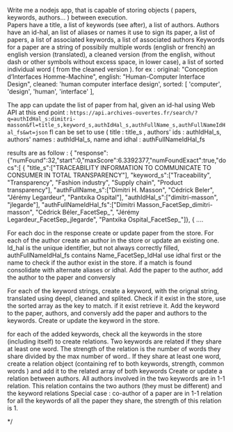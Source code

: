 Write me a nodejs app, that is capable of storing objects ( papers, keywords, authors... ) between execution.  
Papers have a title, a list of keywords (see after), a list of authors.
Authors have an id-hal, an list of aliases or names it use to sign its paper, a list of papers, a list of associated keywords, a list of associated authors
Keywords for a paper are a string of possibily multiple words  (english or french) an english version (translated), a cleaned version (from the english, without dash or other symbols without excess space, in lower case), a list of sorted individual word ( from the cleaned version ). for ex : 
        original: "Conception d’Interfaces Homme-Machine",
        english: "Human-Computer Interface Design",
        cleaned: 'human computer interface design',
        sorted: [ 'computer', 'design', 'human', 'interface' ],

The app can update the list of paper from hal, given an id-hal using Web API at this end point :
`https://api.archives-ouvertes.fr/search/?q=authIdHal_s:dimitri-masson&fl=title_s,keyword_s,authIdHal_s,authFullName_s,authFullNameIdHal_fs&wt=json`
fl can be set to use ( title : title_s , authors' ids : authIdHal_s, authors' names : authIdHal_s, name and idhal : authFullNameIdHal_fs

results are as follow : 
{
  "response":{"numFound":32,"start":0,"maxScore":6.3392377,"numFoundExact":true,"docs":[
      {
           "title_s":["TRACEABILITY INFORMATION TO COMMUNICATE TO CONSUMER IN TOTAL TRANSPARENCY"],
        "keyword_s":["Traceability",
          "Transparency",
          "Fashion industry",
          "Supply chain",
          "Product transparency"],
        "authFullName_s":["Dimitri H. Masson",
          "Cédrick Beler",
          "Jérémy Legardeur",
          "Pantxika Ospital"],
        "authIdHal_s":["dimitri-masson",
          "jlegarde"],
        "authFullNameIdHal_fs":["Dimitri Masson_FacetSep_dimitri-masson",
          "Cédrick Béler_FacetSep_",
          "Jérémy Legardeur_FacetSep_jlegarde",
          "Pantxika Ospital_FacetSep_"]},
      {
          ....

For each doc in the response create or update paper from the store. 
For each of the author create an author in the store or update an existing one. Id_hal is the unique identifier, but not always correctly filled, authFullNameIdHal_fs contains Name_FacetSep_IdHal use idhal first or the name to check if the author exist in the store. if a match is found consolidate with alternate aliases or idhal. Add the paper to the author, add the author to the paper and conversly

For each of the keyword strings, create a keyword, with the orignal string, translated using deepl, cleaned and splited. Check if it exist in the store, use the sorted array as the key to match. if it exist retrieve it. Add the keyword to the paper, authors, and conversly add the paper and authors to the keywords. Create or update the keyword in the store. 

for each of the added keywords, check all the keywords in the store (including itself) to create relations. 
Two keywords are related if they share at least one word. The strength of the relation is the number of words they share divided by the max number of word..
If they share at least one word, create a relation object (containing ref to both keywords, strength, common words ) and add it to the related array of both keywords
Create or update a relation between authors. All authors involved in the two keywords are in 1-1 relation. This relation contains the two authors (they must be different) and the keyword relations 
Special case : co-author of a paper are in 1-1 relation for all the keywords of all the paper they share, the strength of this relation is 1. 



*/